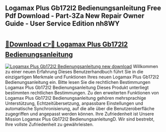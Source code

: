 ## Logamax Plus Gb172I2 Bedienungsanleitung Free Pdf Download - Part-3Za New Repair Owner Guide - User Service Edition nh8WY

# <h2><a href="http://df0h1f.blite.top/?on=Logamax+Plus+Gb172I2+Bedienungsanleitung">🔗Download 👉🔴 Logamax Plus Gb172I2 Bedienungsanleitung</a></h2>

[![Logamax Plus Gb172I2 Bedienungsanleitung new download](https://i.imgur.com/lujVjoI.png)](http://df0h1f.blite.top/?on=Logamax+Plus+Gb172I2+Bedienungsanleitung)
Willkommen zu einer neuen Erfahrung Dieses Benutzerhandbuch führt Sie in die einzigartigen Merkmale und Funktionen Ihres neuen Logamax Plus Gb172I2 Bedienungsanleitung ein. Bitte lesen Sie die rechtlichen Bestimmungen Logamax Plus Gb172I2 Bedienungsanleitung Dieses Produkt unterliegt bestimmten rechtlichen Bestimmungen. Zu den erweiterten Funktionen von Logamax Plus Gb172I2 Bedienungsanleitung gehören mehrsprachige Unterstützung, Echtzeitübersetzung, anpassbare Einstellungen und automatische Synchronisierung, auf die alle über die Benutzeroberfläche zugegriffen und angepasst werden können. Ihre Zufriedenheit ist Unsere Mission Logamax Plus Gb172I2 BedienungsanleitungD. Wir sind bestrebt, Ihre vollste Zufriedenheit zu gewährleisten.
